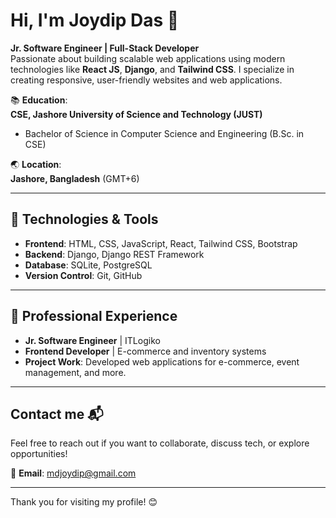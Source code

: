 # Hi, I'm Joydip Das 👋

**Jr. Software Engineer | Full-Stack Developer**  
Passionate about building scalable web applications using modern technologies like **React JS**, **Django**, and **Tailwind CSS**. I specialize in creating responsive, user-friendly websites and web applications.  

📚 **Education**:  
**CSE, Jashore University of Science and Technology (JUST)**  
- Bachelor of Science in Computer Science and Engineering (B.Sc. in CSE)

🌏 **Location**:  
**Jashore, Bangladesh** (GMT+6)

---

## 🔧 Technologies & Tools
- **Frontend**: HTML, CSS, JavaScript, React, Tailwind CSS, Bootstrap
- **Backend**: Django, Django REST Framework
- **Database**: SQLite, PostgreSQL
- **Version Control**: Git, GitHub

---

## 💼 Professional Experience
- **Jr. Software Engineer** | ITLogiko  
- **Frontend Developer** | E-commerce and inventory systems
- **Project Work**: Developed web applications for e-commerce, event management, and more.

---

## Contact me 📬  
Feel free to reach out if you want to collaborate, discuss tech, or explore opportunities!

📧 **Email**: [mdjoydip@gmail.com](mailto:mdjoydip@gmail.com)  


---

Thank you for visiting my profile! 😊

